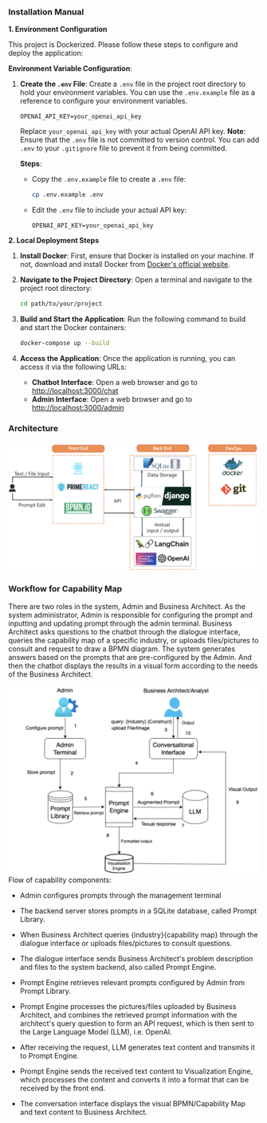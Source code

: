 ### Installation Manual

**1. Environment Configuration**

This project is Dockerized. Please follow these steps to configure and deploy the application:

**Environment Variable Configuration**:

1. **Create the `.env` File**:
   Create a `.env` file in the project root directory to hold your environment variables. You can use the `.env.example` file as a reference to configure your environment variables.

   ```text
   OPENAI_API_KEY=your_openai_api_key
   ```

   Replace `your_openai_api_key` with your actual OpenAI API key. **Note**: Ensure that the `.env` file is not committed to version control. You can add `.env` to your `.gitignore` file to prevent it from being committed.

   **Steps**:
   - Copy the `.env.example` file to create a `.env` file:
     ```bash
     cp .env.example .env
     ```
   - Edit the `.env` file to include your actual API key:
     ```text
     OPENAI_API_KEY=your_openai_api_key
     ```

**2. Local Deployment Steps**

1. **Install Docker**:
   First, ensure that Docker is installed on your machine. If not, download and install Docker from [Docker's official website](https://www.docker.com/products/docker-desktop).

2. **Navigate to the Project Directory**:
   Open a terminal and navigate to the project root directory:
   ```bash
   cd path/to/your/project
   ```

3. **Build and Start the Application**:
   Run the following command to build and start the Docker containers:
   ```bash
   docker-compose up --build
   ```

4. **Access the Application**:
   Once the application is running, you can access it via the following URLs:
   - **Chatbot Interface**: Open a web browser and go to [http://localhost:3000/chat](http://localhost:3000/chat)
   - **Admin Interface**: Open a web browser and go to [http://localhost:3000/admin](http://localhost:3000/admin)



### Architecture

![image-20241014075005832](./README.assets/image-20241014075005832.png)

### Workflow for Capability Map 
There are two roles in the system, Admin and Business Architect. As the system administrator, Admin is responsible for configuring the prompt and inputting and updating prompt through the admin terminal. Business Architect asks questions to the chatbot through the dialogue interface, queries the capability map of a specific industry, or uploads files/pictures to consult and request to draw a BPMN diagram. The system generates answers based on the prompts that are pre-configured by the Admin. And then the chatbot displays the results in a visual form according to the needs of the Business Architect. 

![image-20241014075227984](./README.assets/image-20241014075227984.png)
Flow of capability components: 

- Admin configures prompts through the management terminal 

- The backend server stores prompts in a SQLite database, called Prompt Library. 

- When Business Architect queries {industry}{capability map} through the dialogue interface or uploads files/pictures to consult questions. 

- The dialogue interface sends Business Architect's problem description and files to the system backend, also called Prompt Engine. 

- Prompt Engine retrieves relevant prompts configured by Admin from Prompt Library. 

- Prompt Engine processes the pictures/files uploaded by Business Architect, and combines the retrieved prompt information with the architect's query question to form an API request, which is then sent to the Large Language Model (LLM), i.e. OpenAI. 

- After receiving the request, LLM generates text content and transmits it to Prompt Engine. 

- Prompt Engine sends the received text content to Visualization Engine, which processes the content and converts it into a format that can be received by the front end. 

- The conversation interface displays the visual BPMN/Capability Map and text content to Business Architect. 
